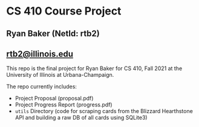 # CS 410 Course Project
## Ryan Baker (NetId: rtb2)
## rtb2@illinois.edu

This repo is the final project for Ryan Baker for CS 410, Fall 2021 at the University of Illinois at Urbana-Champaign.

The repo currently includes:
- Project Proposal (proposal.pdf)
- Project Progress Report (progress.pdf)
- `utils` Directory (code for scraping cards from the Blizzard Hearthstone API and building a raw DB of all cards using SQLite3)
